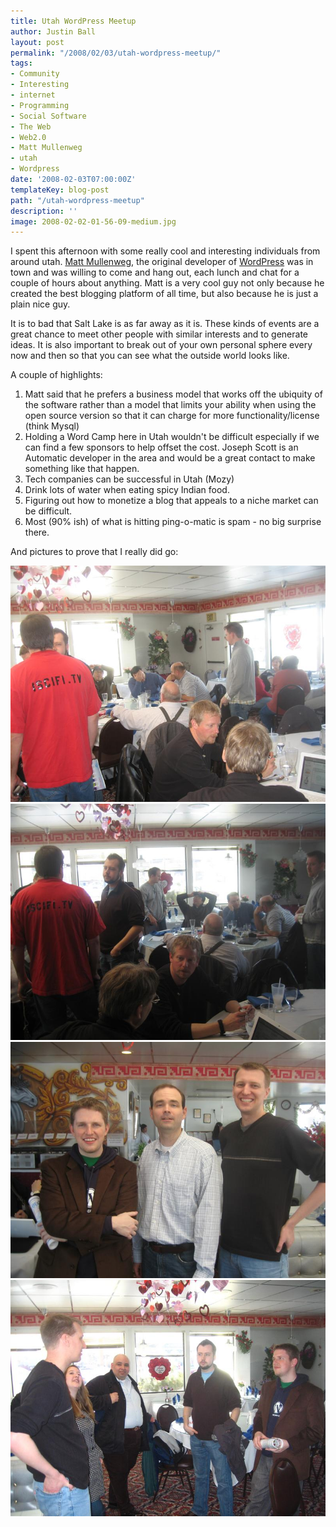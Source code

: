 ```yaml
---
title: Utah WordPress Meetup
author: Justin Ball
layout: post
permalink: "/2008/02/03/utah-wordpress-meetup/"
tags:
- Community
- Interesting
- internet
- Programming
- Social Software
- The Web
- Web2.0
- Matt Mullenweg
- utah
- Wordpress
date: '2008-02-03T07:00:00Z'
templateKey: blog-post
path: "/utah-wordpress-meetup"
description: ''
image: 2008-02-02-01-56-09-medium.jpg
---
```


I spent this afternoon with some really cool and interesting individuals from around utah. [Matt Mullenweg][1], the original developer of [WordPress][2] was in town and was willing to come and hang out, each lunch and chat for a couple of hours about anything. Matt is a very cool guy not only because he created the best blogging platform of all time, but also because he is just a plain nice guy.

 [1]: http://ma.tt/
 [2]: http://www.wordpress.com

It is to bad that Salt Lake is as far away as it is. These kinds of events are a great chance to meet other people with similar interests and to generate ideas. It is also important to break out of your own personal sphere every now and then so that you can see what the outside world looks like.

A couple of highlights:
1. Matt said that he prefers a business model that works off the ubiquity of the software rather than a model that limits your ability when using the open source version so that it can charge for more functionality/license (think Mysql)
2. Holding a Word Camp here in Utah wouldn't be difficult especially if we can find a few sponsors to help offset the cost. Joseph Scott is an Automatic developer in the area and would be a great contact to make something like that happen.
3. Tech companies can be successful in Utah (Mozy)
4. Drink lots of water when eating spicy Indian food.
5. Figuring out how to monetize a blog that appeals to a niche market can be difficult.
6. Most (90% ish) of what is hitting ping-o-matic is spam - no big surprise there.

And pictures to prove that I really did go:

 <img src="2008-02-02-01-56-09-medium.jpg" alt="Wordpress Meetup 1" />
 <img src="2008-02-02-01-56-14-medium.jpg" alt="Wordpress Meetup 2" />
 <img src="2008-02-02-02-41-54-medium.jpg" alt="I ALWAYS look like an idiot in pictures" />
 <img src="2008-02-02-02-46-40-medium.jpg" alt="Wordpress Meetup 4" />
